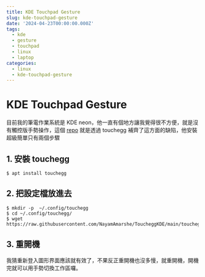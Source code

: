 ```yaml
---
title: KDE Touchpad Gesture
slug: kde-touchpad-gesture
date: '2024-04-23T00:00:00.000Z'
tags:
  - kde
  - gesture
  - touchpad
  - linux
  - laptop
categories:
  - linux
  - kde-touchpad-gesture
---
```


# KDE Touchpad Gesture
目前我的筆電作業系統是 KDE neon，他一直有個地方讓我覺得很不方便，就是沒有觸控版手勢操作，這個 [repo](https://github.com/NayamAmarshe/ToucheggKDE) 就是透過 touchegg 補齊了這方面的缺陷，他安裝超級簡單只有兩個步驟

## 1. 安裝 touchegg
```
$ apt install touchegg
```

## 2. 把設定檔放進去
```
$ mkdir -p  ~/.config/touchegg
$ cd ~/.config/touchegg/
$ wget https://raw.githubusercontent.com/NayamAmarshe/ToucheggKDE/main/touchegg.conf
```

## 3. 重開機
我猜重新登入圖形界面應該就有效了，不果反正重開機也沒多慢，就重開機，開機完就可以用手勢切換工作區囉。
